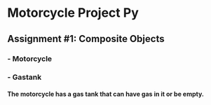 # Motorcycle Project Py
## Assignment #1: Composite Objects
### - Motorcycle
### - Gastank
#### The motorcycle has a gas tank that can have gas in it or be empty.
